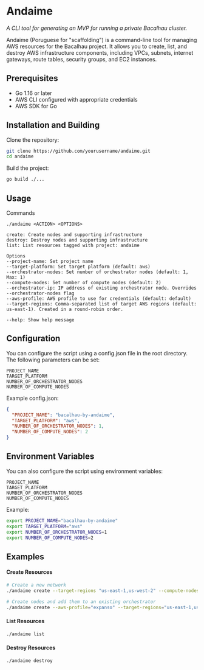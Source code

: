 
# Andaime
_A CLI tool for generating an MVP for running a private Bacalhau cluster._

Andaime (Poruguese for "scaffolding") is a command-line tool for managing AWS resources for the Bacalhau project. It allows you to create, list, and destroy AWS infrastructure components, including VPCs, subnets, internet gateways, route tables, security groups, and EC2 instances.

## Prerequisites

- Go 1.16 or later
- AWS CLI configured with appropriate credentials
- AWS SDK for Go

## Installation and Building

Clone the repository:

```bash
git clone https://github.com/yourusername/andaime.git
cd andaime
```

Build the project:
```bash
go build ./...
```

## Usage
Commands
```
./andaime <ACTION> <OPTIONS>

create: Create nodes and supporting infrastructure
destroy: Destroy nodes and supporting infrastructure
list: List resources tagged with project: andaime

Options
--project-name: Set project name
--target-platform: Set target platform (default: aws)
--orchestrator-nodes: Set number of orchestrator nodes (default: 1, Max: 1)
--compute-nodes: Set number of compute nodes (default: 2)
--orchestrator-ip: IP address of existing orchestrator node. Overrides --orchestrator-nodes flag
--aws-profile: AWS profile to use for credentials (default: default)
--target-regions: Comma-separated list of target AWS regions (default: us-east-1). Created in a round-robin order.

--help: Show help message

```

## Configuration
You can configure the script using a config.json file in the root directory. The following parameters can be set:

```
PROJECT_NAME
TARGET_PLATFORM
NUMBER_OF_ORCHESTRATOR_NODES
NUMBER_OF_COMPUTE_NODES

```

Example config.json:
```json
{
  "PROJECT_NAME": "bacalhau-by-andaime",
  "TARGET_PLATFORM": "aws",
  "NUMBER_OF_ORCHESTRATOR_NODES": 1,
  "NUMBER_OF_COMPUTE_NODES": 2
}
```
## Environment Variables
You can also configure the script using environment variables:

```
PROJECT_NAME
TARGET_PLATFORM
NUMBER_OF_ORCHESTRATOR_NODES
NUMBER_OF_COMPUTE_NODES
```
Example:

```bash
export PROJECT_NAME="bacalhau-by-andaime"
export TARGET_PLATFORM="aws"
export NUMBER_OF_ORCHESTRATOR_NODES=1
export NUMBER_OF_COMPUTE_NODES=2
```

## Examples

#### Create Resources
```bash
# Create a new network
./andaime create --target-regions "us-east-1,us-west-2" --compute-nodes 3 --orchestrator-nodes=1

# Create nodes and add them to an existing orchestrator
./andaime create --aws-profile="expanso" --target-regions="us-east-1,us-west-2,eu-west-1,eu-west-2,eu-west-3,ap-southeast-1,ap-southeast-2,sa-east-1,ca-central-1,eu-north-1" --compute-nodes=20 --orchestrator-ip=<ORCHESTRATOR_IP_ADDRESS>


```

#### List Resources
```bash
./andaime list
```
#### Destroy Resources
```bash
./andaime destroy
```